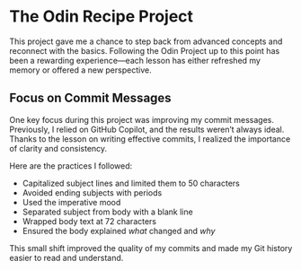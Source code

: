 # The Odin Recipe Project

This project gave me a chance to step back from advanced concepts and reconnect with the basics. Following the Odin Project up to this point has been a rewarding experience—each lesson has either refreshed my memory or offered a new perspective.

## Focus on Commit Messages

One key focus during this project was improving my commit messages. Previously, I relied on GitHub Copilot, and the results weren’t always ideal. Thanks to the lesson on writing effective commits, I realized the importance of clarity and consistency.

Here are the practices I followed:

- Capitalized subject lines and limited them to 50 characters
- Avoided ending subjects with periods
- Used the imperative mood
- Separated subject from body with a blank line
- Wrapped body text at 72 characters
- Ensured the body explained _what_ changed and _why_

This small shift improved the quality of my commits and made my Git history easier to read and understand.
